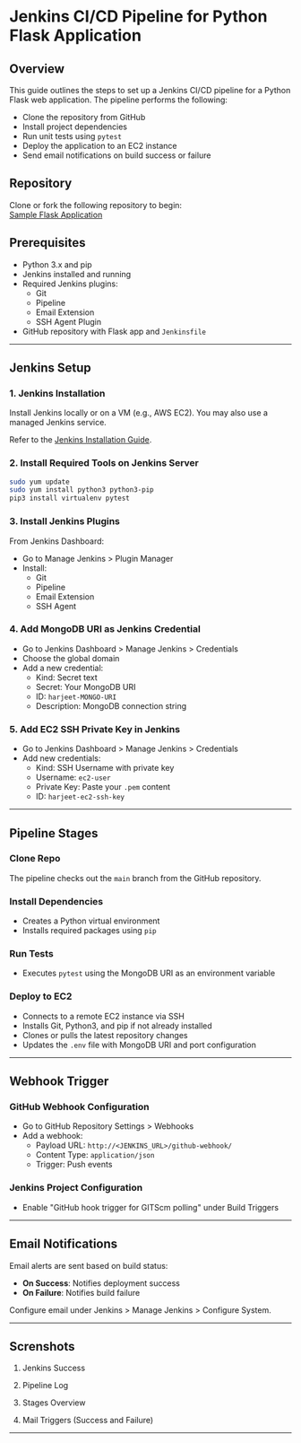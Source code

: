 
# Jenkins CI/CD Pipeline for Python Flask Application

## Overview

This guide outlines the steps to set up a Jenkins CI/CD pipeline for a Python Flask web application. The pipeline performs the following:

- Clone the repository from GitHub
- Install project dependencies
- Run unit tests using `pytest`
- Deploy the application to an EC2 instance
- Send email notifications on build success or failure

## Repository

Clone or fork the following repository to begin:  
[Sample Flask Application](https://github.com/harjeetjl/CICD_Jenkins.git)

## Prerequisites

- Python 3.x and pip
- Jenkins installed and running
- Required Jenkins plugins:
  - Git
  - Pipeline
  - Email Extension
  - SSH Agent Plugin
- GitHub repository with Flask app and `Jenkinsfile`

---

## Jenkins Setup

### 1. Jenkins Installation

Install Jenkins locally or on a VM (e.g., AWS EC2). You may also use a managed Jenkins service.

Refer to the [Jenkins Installation Guide](https://www.jenkins.io/doc/book/installing/).

### 2. Install Required Tools on Jenkins Server

```bash
sudo yum update
sudo yum install python3 python3-pip
pip3 install virtualenv pytest
```

### 3. Install Jenkins Plugins

From Jenkins Dashboard:

- Go to Manage Jenkins > Plugin Manager
- Install:
  - Git
  - Pipeline
  - Email Extension
  - SSH Agent

### 4. Add MongoDB URI as Jenkins Credential

- Go to Jenkins Dashboard > Manage Jenkins > Credentials
- Choose the global domain
- Add a new credential:
  - Kind: Secret text
  - Secret: Your MongoDB URI
  - ID: `harjeet-MONGO-URI`
  - Description: MongoDB connection string

### 5. Add EC2 SSH Private Key in Jenkins

- Go to Jenkins Dashboard > Manage Jenkins > Credentials
- Add new credentials:
  - Kind: SSH Username with private key
  - Username: `ec2-user`
  - Private Key: Paste your `.pem` content
  - ID: `harjeet-ec2-ssh-key`

---

## Pipeline Stages

### Clone Repo

The pipeline checks out the `main` branch from the GitHub repository.

### Install Dependencies

- Creates a Python virtual environment
- Installs required packages using `pip`

### Run Tests

- Executes `pytest` using the MongoDB URI as an environment variable

### Deploy to EC2

- Connects to a remote EC2 instance via SSH
- Installs Git, Python3, and pip if not already installed
- Clones or pulls the latest repository changes
- Updates the `.env` file with MongoDB URI and port configuration

---

## Webhook Trigger

### GitHub Webhook Configuration

- Go to GitHub Repository Settings > Webhooks
- Add a webhook:
  - Payload URL: `http://<JENKINS_URL>/github-webhook/`
  - Content Type: `application/json`
  - Trigger: Push events

### Jenkins Project Configuration

- Enable "GitHub hook trigger for GITScm polling" under Build Triggers

---

## Email Notifications

Email alerts are sent based on build status:

- **On Success**: Notifies deployment success
- **On Failure**: Notifies build failure

Configure email under Jenkins > Manage Jenkins > Configure System.

---

## Screnshots
1. Jenkins Success


2. Pipeline Log


3. Stages Overview


4. Mail Triggers (Success and Failure)


---